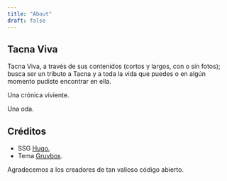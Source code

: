 ```yaml
---
title: "About"
draft: false
---
```


## Tacna Viva
Tacna Viva, a través de sus contenidos (cortos y largos, con o sin fotos); busca ser un tributo a Tacna y a toda la vida que puedes o en algún momento pudiste encontrar en ella.

Una crónica viviente.

Una oda.

<!-- Quizá el mayor compendio de contenido original sobre Tacna - Perú. -->

## Créditos
- SSG [Hugo](https://gohugo.io/),
- Tema [Gruvbox](https://github.com/schnerring/hugo-theme-gruvbox). 

Agradecemos a los creadores de tan valioso código abierto.

